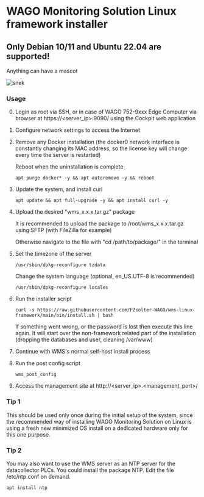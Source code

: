 # WAGO Monitoring Solution Linux framework installer

## Only Debian 10/11 and Ubuntu 22.04 are supported!

Anything can have a mascot

![snek](snek.png)

### Usage

0) Login as root via SSH, or in case of WAGO 752-9xxx Edge Computer via browser at https://<server_ip>:9090/ using the Cockpit web application
1) Configure network settings to access the Internet
2) Remove any Docker installation (the docker0 network interface is constantly changing its MAC address, so the license key will change every time the server is restarted)

   Reboot when the uninstallation is complete
   ```
   apt purge docker* -y && apt autoremove -y && reboot
   ```
3) Update the system, and install curl
   ```
   apt update && apt full-upgrade -y && apt install curl -y
   ```
4) Upload the desired "wms_x.x.x.tar.gz" package

   It is recommended to upload the package to /root/wms_x.x.x.tar.gz using SFTP (with FileZilla for example)
   
   Otherwise navigate to the file with "cd /path/to/package/" in the terminal

5) Set the timezone of the server
   ```
   /usr/sbin/dpkg-reconfigure tzdata
   ```
   Change the system language (optional, en_US.UTF-8 is recommended)
   ```
   /usr/sbin/dpkg-reconfigure locales
   ```
6) Run the installer script
   ```
   curl -s https://raw.githubusercontent.com/FZsolter-WAGO/wms-linux-framework/main/bin/install.sh | bash
   ```
   
   If something went wrong, or the password is lost then execute this line again. It will start over the non-framework related part of the installation (dropping the databases and user, cleaning /var/www)
7) Continue with WMS's normal self-host install process
8) Run the post config script
   ```
   wms_post_config
   ```
9) Access the management site at http://<server_ip>.<management_port>/

### Tip 1
This should be used only once during the initial setup of the system, since the recommended way of installing WAGO Monitoring Solution on Linux is using a fresh new minimized OS install on a dedicated hardware only for this one purpose.
### Tip 2
You may also want to use the WMS server as an NTP server for the datacollector PLCs. You could install the package NTP. Edit the file /etc/ntp.conf on demand.
```
apt install ntp
```
